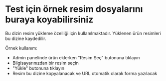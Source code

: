# Test için örnek resim dosyalarını buraya koyabilirsiniz

Bu dizin resim yükleme özelliği için kullanılmaktadır.
Yüklenen ürün resimleri bu dizine kaydedilir.

Örnek kullanım:
- Admin panelinde ürün eklerken "Resim Seç" butonuna tıklayın
- Bilgisayarınızdan bir resim seçin
- "Yükle" butonuna tıklayın
- Resim bu dizine kopyalanacak ve URL otomatik olarak forma yazılacak
